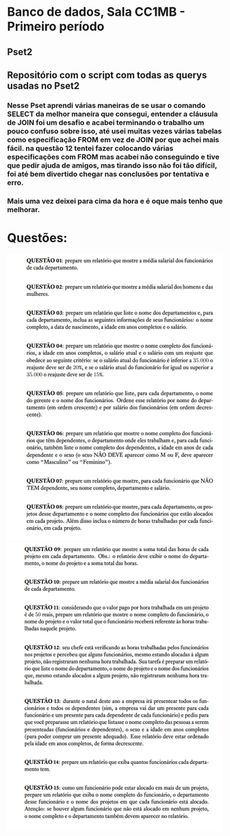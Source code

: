# Banco de dados, Sala CC1MB - Primeiro período 
## Pset2

## Repositório com o script com todas as querys usadas no Pset2
### Nesse Pset aprendi várias maneiras de se usar o comando SELECT da melhor maneira que consegui, entender a cláusula de JOIN foi um desafio e acabei terminando o trabalho um pouco confuso sobre isso, até usei muitas vezes várias tabelas como especificação FROM em vez de JOIN por que achei mais fácil. na questão 12 tentei fazer colocando várias especificações com FROM mas acabei não conseguindo e tive que pedir ajuda de amigos, mas tirando isso não foi tão difícil, foi até bem divertido chegar nas conclusões por tentativa e erro.
### Mais uma vez deixei para cima da hora e é oque mais tenho que melhorar.
# Questões: 
![questoes1-8](https://github.com/ArthurGabler111/uvv_bd_1_cc1mb/blob/main/pset.2/questoes%201-8.png) 
![qeustoes9-15](https://github.com/ArthurGabler111/uvv_bd_1_cc1mb/blob/main/pset.2/questoes%209-15.png)
           
